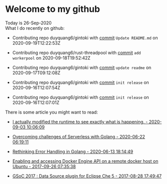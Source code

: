 # Welcome to my github 
Today is 26-Sep-2020\
What I do recently on github:

 - Contributing repo duyquang6/gintoki with [commit](https://github.com/duyquang6/gintoki/commit/a3f3a162db1199ae92d2c34eebecbdae6c32ad2b) `Update README.md` on  2020-09-19T12:22:53Z

 - Contributing repo duyquang6/rust-threadpool with [commit](https://github.com/duyquang6/rust-threadpool/commit/23295a40014883d7b7f52813e4d83d1a6672880d) `add workerpool` on  2020-09-18T19:52:42Z

 - Contributing repo duyquang6/gintoki with [commit](https://github.com/duyquang6/gintoki/commit/83d3b00638a0de51fa026ce9f54f925bd85473d6) `update readme` on  2020-09-17T09:12:08Z

 - Contributing repo duyquang6/gintoki with [commit](https://github.com/duyquang6/gintoki/commit/f4f069351498431b692b614a4251ea149c5be5ee) `init release` on  2020-09-16T12:07:54Z

 - Contributing repo duyquang6/gintoki with [commit](https://github.com/duyquang6/gintoki/commit/d9a073fca6d25b039ab3280b0326b469912686ff) `init release` on  2020-09-16T12:07:01Z

There is some article you might want to read:

 - [I actually modified the runtime to see exactly what is happening. - 2020-09-03 10:06:09](https://medium.com/@blanchon.vincent/i-actually-modified-the-runtime-to-see-exactly-what-is-happening-a0f320f274c9?source=rss-f26b90a8ca4b------2)

 - [Overcoming challenges of Serverless with Golang - 2020-06-22 06:19:11](https://medium.com/swlh/overcoming-challenges-of-serverless-with-golang-aa6078b3d3b7?source=rss-1a65837801e2------2)

 - [Rethinking Error Handling in Golang - 2020-06-13 18:14:49](https://medium.com/swlh/rethinking-error-handling-in-golang-eac8160afe4?source=rss-1a65837801e2------2)

 - [Enabling and accessing Docker Engine API on a remote docker host on Ubuntu - 2017-09-26 07:35:38](https://medium.com/@sudarakayasindu/enabling-and-accessing-docker-engine-api-on-a-remote-docker-host-on-ubuntu-16-04-2c15f55f5d39?source=rss-1a65837801e2------2)

 - [GSoC 2017 : Data Source plugin for Eclipse Che 5 - 2017-08-28 17:49:47](https://medium.com/@sudarakayasindu/gsoc-2017-data-source-plugin-for-eclipse-che-5-743235de3f6c?source=rss-1a65837801e2------2)
